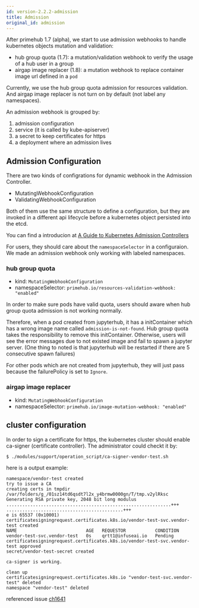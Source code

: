 ```yaml
---
id: version-2.2.2-admission
title: Admission
original_id: admission
---
```


After primehub 1.7 (alpha), we start to use admission webhooks to handle kubernetes objects mutation and validation:

* hub group quota (1.7): a mutation/validation webhook to verify the usage of a hub user in a group
* airgap image replacer (1.8): a mutation webhook to replace container image url defined in a `pod`

Currently, we use the hub group quota admission for resources validation. And airgap image replacer is not turn on by default (not label any namespaces).

An admission webhook is grouped by:

1. admission configuration 
2. service (it is called by kube-apiserver)
3. a secret to keep certificates for https
4. a deployment where an admission lives

## Admission Configuration

There are two kinds of configrations for dynamic webhook in the Admission Controller.

* MutatingWebhookConfiguration
* ValidatingWebhookConfiguration

Both of them use the same structure to define a configuration, but they are invoked in a different api lifecycle before a kubernetes object persisted into the etcd. 

You can find a introducion at [A Guide to Kubernetes Admission Controllers](https://kubernetes.io/blog/2019/03/21/a-guide-to-kubernetes-admission-controllers/)

For users, they should care about the `namespaceSelector` in a configuraion. We made an admission webhook only working with labeled namespaces.


### hub group quota

* kind: `MutatingWebhookConfiguration`
* namespaceSelector: `primehub.io/resources-validation-webhook: "enabled"`

In order to make sure pods have valid quota, users should aware when hub group quota admission is not working normally.

Therefore, when a pod created from jupyterhub, it has a initContainer which has a wrong image name called `admission-is-not-found`. Hub group quota takes the responsibility to remove this initContainer. Otherwise, users will see the error messages due to not existed image and fail to spawn a jupyter server. (One thing to noted is that jupyterhub will be restarted if there are 5 consecutive spawn failures)

For other pods which are not created from jupyterhub, they will just pass because the failurePolicy is set to `Ignore`.

### airgap image replacer

* kind: `MutatingWebhookConfiguration`
* namespaceSelector: `primehub.io/image-mutation-webhook: "enabled"`

## cluster configuration

In order to sign a certificate for https, the kubernetes cluster should enable ca-signer (certificate controller). The administrator could checkt it by:

```
$ ./modules/support/operation_script/ca-signer-vendor-test.sh
```

here is a output example:

```
namespace/vendor-test created
try to issue a CA
creating certs in tmpdir /var/folders/g_/01sz14td6qsdt7l2x_y4brmw0000gn/T/tmp.v2ylRksc
Generating RSA private key, 2048 bit long modulus
..............................................................+++
............................................+++
e is 65537 (0x10001)
certificatesigningrequest.certificates.k8s.io/vendor-test-svc.vendor-test created
NAME                          AGE   REQUESTOR           CONDITION
vendor-test-svc.vendor-test   0s    qrtt1@infuseai.io   Pending
certificatesigningrequest.certificates.k8s.io/vendor-test-svc.vendor-test approved
secret/vendor-test-secret created

ca-signer is working.

clean up
certificatesigningrequest.certificates.k8s.io "vendor-test-svc.vendor-test" deleted
namespace "vendor-test" deleted
```

referenced issue [ch1641](https://app.clubhouse.io/infuseai/story/1641/configure-rke-to-support-csr-approval)

